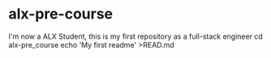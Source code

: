 # alx-pre-course
I'm now a ALX Student, this is my first repository as a full-stack engineer
cd alx-pre_course
echo 'My first readme' >READ.md
